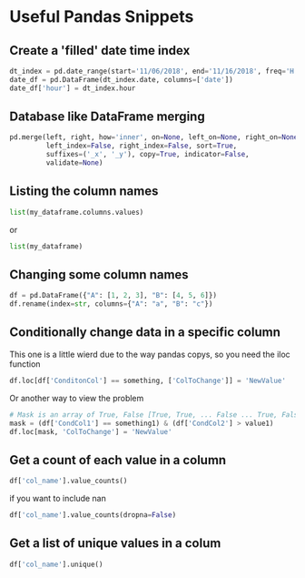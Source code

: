 # Useful Pandas Snippets 


## Create a 'filled' date time index

```python 
dt_index = pd.date_range(start='11/06/2018', end='11/16/2018', freq='H')
date_df = pd.DataFrame(dt_index.date, columns=['date'])
date_df['hour'] = dt_index.hour
```

## Database like DataFrame merging 

```python 
pd.merge(left, right, how='inner', on=None, left_on=None, right_on=None,
         left_index=False, right_index=False, sort=True,
         suffixes=('_x', '_y'), copy=True, indicator=False,
         validate=None)
``` 

## Listing the column names

```python
list(my_dataframe.columns.values)
```
or
```python
list(my_dataframe)
```


## Changing some column names 

```python 
df = pd.DataFrame({"A": [1, 2, 3], "B": [4, 5, 6]})
df.rename(index=str, columns={"A": "a", "B": "c"})
```

## Conditionally change data in a specific column
This one is a little wierd due to the way pandas copys, so you need the iloc function

```python
df.loc[df['ConditonCol'] == something, ['ColToChange']] = 'NewValue'
```

Or another way to view the problem  

```python
# Mask is an array of True, False [True, True, ... False ... True, False]
mask = (df['CondCol1'] == something1) & (df['CondCol2'] > value1)
df.loc[mask, 'ColToChange'] = 'NewValue' 

```

## Get a count of each value in a column
```python
df['col_name'].value_counts()
```
if you want to include nan
```python
df['col_name'].value_counts(dropna=False)
```

## Get a list of unique values in a colum 
```python
df['col_name'].unique()
```

 
